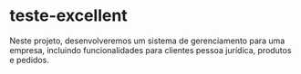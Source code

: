 # teste-excellent
Neste projeto, desenvolveremos um sistema de gerenciamento para uma empresa, incluindo funcionalidades para clientes pessoa jurídica, produtos e pedidos.
